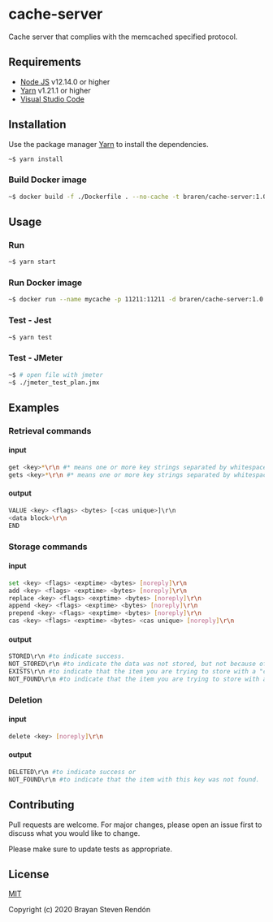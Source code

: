 # cache-server

Cache server that complies with the memcached specified protocol.

## Requirements

* [Node JS](https://nodejs.org/) v12.14.0 or higher
* [Yarn](https://yarnpkg.com/) v1.21.1 or higher
* [Visual Studio Code](https://code.visualstudio.com/)

## Installation

Use the package manager [Yarn](https://yarnpkg.com/) to install the dependencies.

```bash
~$ yarn install
```

### Build Docker image

```bash
~$ docker build -f ./Dockerfile . --no-cache -t braren/cache-server:1.0.1
```

## Usage

### Run

```bash
~$ yarn start
```

### Run Docker image

```bash
~$ docker run --name mycache -p 11211:11211 -d braren/cache-server:1.0.1
```

### Test - Jest

```bash
~$ yarn test
```

### Test - JMeter

```bash
~$ # open file with jmeter
~$ ./jmeter_test_plan.jmx
```

## Examples

### Retrieval commands

#### input

```bash
get <key>*\r\n #* means one or more key strings separated by whitespace.
gets <key>*\r\n #* means one or more key strings separated by whitespace.
```

#### output

```bash
VALUE <key> <flags> <bytes> [<cas unique>]\r\n
<data block>\r\n
END
```

### Storage commands

#### input

```bash
set <key> <flags> <exptime> <bytes> [noreply]\r\n
add <key> <flags> <exptime> <bytes> [noreply]\r\n
replace <key> <flags> <exptime> <bytes> [noreply]\r\n
append <key> <flags> <exptime> <bytes> [noreply]\r\n
prepend <key> <flags> <exptime> <bytes> [noreply]\r\n
cas <key> <flags> <exptime> <bytes> <cas unique> [noreply]\r\n
```

#### output

```bash
STORED\r\n #to indicate success.
NOT_STORED\r\n #to indicate the data was not stored, but not because of an error. This normally means that the condition for an "add" or a "replace" command wasn't met.
EXISTS\r\n #to indicate that the item you are trying to store with a "cas" command has been modified since you last fetched it.
NOT_FOUND\r\n #to indicate that the item you are trying to store with a "cas" command did not exist.
```

### Deletion

#### input

```bash
delete <key> [noreply]\r\n
```

#### output

```bash
DELETED\r\n #to indicate success or
NOT_FOUND\r\n #to indicate that the item with this key was not found.
```

## Contributing
Pull requests are welcome. For major changes, please open an issue first to discuss what you would like to change.

Please make sure to update tests as appropriate.

## License
[MIT](https://choosealicense.com/licenses/mit/)

Copyright (c) 2020 Brayan Steven Rendón
